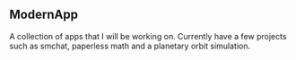## ModernApp

A collection of apps that I will be working on. Currently have a few projects such as smchat, paperless math and a planetary orbit simulation.
